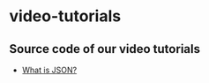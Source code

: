 # video-tutorials

## Source code of our video tutorials

* [What is JSON?](https://github.com/room-js/video-tutorials/tree/what-is-json)
